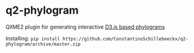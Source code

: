 # q2-phylogram
QIIME2 plugin for generating interactive [D3.js based phylograms](https://github.com/ConstantinoSchillebeeckx/phylogram_d3)

Installing: ```pip install https://github.com/ConstantinoSchillebeeckx/q2-phylogram/archive/master.zip```

